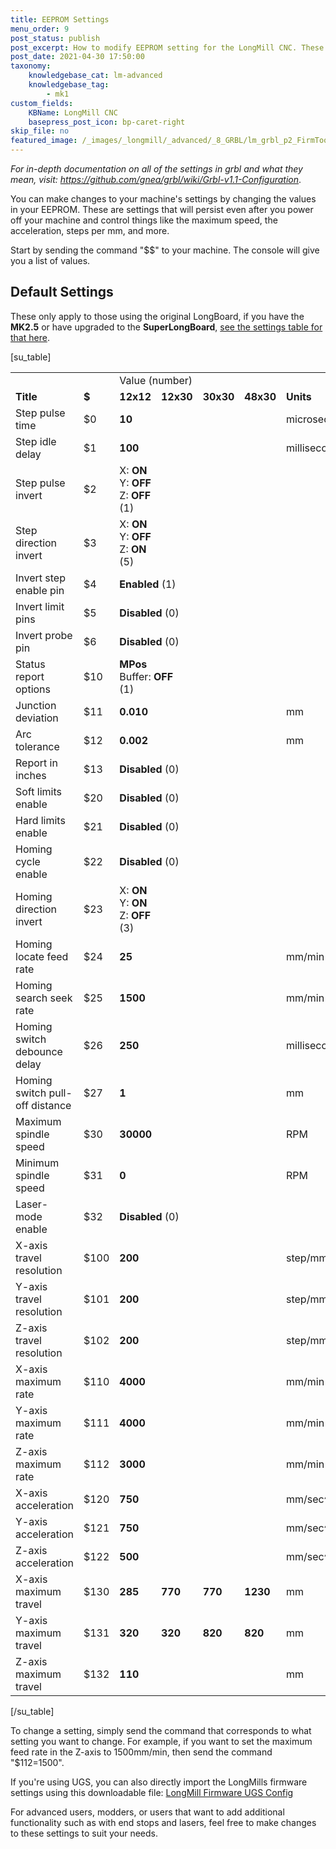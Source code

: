 ```yaml
---
title: EEPROM Settings
menu_order: 9
post_status: publish
post_excerpt: How to modify EEPROM setting for the LongMill CNC. These settings control the speed and direction of movement, machine limits, and activation of limit switches.
post_date: 2021-04-30 17:50:00
taxonomy:
    knowledgebase_cat: lm-advanced
    knowledgebase_tag:
        - mk1
custom_fields:
    KBName: LongMill CNC
    basepress_post_icon: bp-caret-right
skip_file: no
featured_image: /_images/_longmill/_advanced/_8_GRBL/lm_grbl_p2_FirmTool.png
---
```


<em>For in-depth documentation on all of the settings in grbl and what they mean, visit: </em><a href="https://github.com/gnea/grbl/wiki/Grbl-v1.1-Configuration"><em>https://github.com/gnea/grbl/wiki/Grbl-v1.1-Configuration</em></a>.

You can make changes to your machine's settings by changing the values in your EEPROM. These are settings that will persist even after you power off your machine and control things like the maximum speed, the acceleration, steps per mm, and more.

Start by sending the command "$$" to your machine. The console will give you a list of values.

## Default Settings

These only apply to those using the original LongBoard, if you have the <b>MK2.5</b> or have upgraded to the <b>SuperLongBoard</b>, <a href="https://resources.sienci.com/view/slb-firmware-flashing/#settings-descriptions">see the settings table for that here</a>.

[su_table]
<table>
<tbody>
   <tr>
     <td></td>
     <td></td>
    <td colspan="4">Value (number)</td>
     <td></td>
   </tr>
   <tr>
     <td><b>Title</b></td>
     <td><b>$</b></td>
     <td><b>12x12</b></td>
     <td><b>12x30</b></td>
     <td><b>30x30</b></td>
     <td><b>48x30</b></td>
     <td><b>Units</b></td>
   </tr>
   <tr>
     <td>Step pulse time</td>
     <td>$0</td>
    <td colspan="4"><b>10</b></td>
     <td>microseconds</td>
   </tr>
   <tr>
     <td>Step idle delay</td>
     <td>$1</td>
    <td colspan="4"><b>100</b></td>
     <td>milliseconds</td>
   </tr>
   <tr>
     <td>Step pulse invert</td>
     <td>$2</td>
    <td colspan="4">X: <b>ON</b><br>Y: <b>OFF</b><br>Z: <b>OFF</b><br>(1)</td>
     <td></td>
   </tr>
   <tr>
     <td>Step direction invert</td>
     <td>$3</td>
    <td colspan="4">X: <b>ON</b><br>Y: <b>OFF</b><br>Z: <b>ON</b><br>(5)</td>
     <td></td>
   </tr>
   <tr>
     <td>Invert step enable pin</td>
     <td>$4</td>
    <td colspan="4"><b>Enabled</b> (1)</td>
     <td></td>
   </tr>
   <tr>
     <td>Invert limit pins</td>
     <td>$5</td>
    <td colspan="4"><b>Disabled</b> (0)</td>
     <td></td>
   </tr>
   <tr>
     <td>Invert probe pin</td>
     <td>$6</td>
    <td colspan="4"><b>Disabled</b> (0)</td>
     <td></td>
   </tr>
   <tr>
     <td>Status report options</td>
     <td>$10</td>
    <td colspan="4"><b>MPos</b><br>Buffer: <b>OFF</b><br>(1)</td>
     <td></td>
   </tr>
   <tr>
     <td>Junction deviation</td>
     <td>$11</td>
    <td colspan="4"><b>0.010</b></td>
     <td>mm</td>
   </tr>
   <tr>
     <td>Arc tolerance</td>
     <td>$12</td>
    <td colspan="4"><b>0.002</b></td>
     <td>mm</td>
   </tr>
   <tr>
     <td>Report in inches</td>
     <td>$13</td>
    <td colspan="4"><b>Disabled</b> (0)</td>
     <td></td>
   </tr>
   <tr>
     <td>Soft limits enable</td>
     <td>$20</td>
    <td colspan="4"><b>Disabled</b> (0)</td>
     <td></td>
   </tr>
   <tr>
     <td>Hard limits enable</td>
     <td>$21</td>
    <td colspan="4"><b>Disabled</b> (0)</td>
     <td></td>
   </tr>
   <tr>
     <td>Homing cycle enable</td>
     <td>$22</td>
    <td colspan="4"><b>Disabled</b> (0)</td>
     <td></td>
   </tr>
   <tr>
     <td>Homing direction invert</td>
     <td>$23</td>
    <td colspan="4">X: <b>ON</b><br>Y: <b>ON</b><br>Z: <b>OFF</b><br>(3)</td>
     <td></td>
   </tr>
   <tr>
     <td>Homing locate feed rate</td>
     <td>$24</td>
    <td colspan="4"><b>25</b></td>
     <td>mm/min</td>
   </tr>
   <tr>
     <td>Homing search seek rate</td>
     <td>$25</td>
    <td colspan="4"><b>1500</b></td>
     <td>mm/min</td>
   </tr>
   <tr>
     <td>Homing switch debounce delay</td>
     <td>$26</td>
    <td colspan="4"><b>250</b></td>
     <td>milliseconds</td>
   </tr>
   <tr>
     <td>Homing switch pull-off distance</td>
     <td>$27</td>
    <td colspan="4"><b>1</b></td>
     <td>mm</td>
   </tr>
   <tr>
     <td>Maximum spindle speed</td>
     <td>$30</td>
    <td colspan="4"><b>30000</b></td>
     <td>RPM</td>
   </tr>
   <tr>
     <td>Minimum spindle speed</td>
     <td>$31</td>
    <td colspan="4"><b>0</b></td>
     <td>RPM</td>
   </tr>
   <tr>
     <td>Laser-mode enable</td>
     <td>$32</td>
    <td colspan="4"><b>Disabled</b> (0)</td>
     <td></td>
   </tr>
   <tr>
     <td>X-axis travel resolution</td>
     <td>$100</td>
    <td colspan="4"><b>200</b></td>
     <td>step/mm</td>
   </tr>
   <tr>
     <td>Y-axis travel resolution</td>
     <td>$101</td>
    <td colspan="4"><b>200</b></td>
     <td>step/mm</td>
   </tr>
   <tr>
     <td>Z-axis travel resolution</td>
     <td>$102</td>
    <td colspan="4"><b>200</b></td>
     <td>step/mm</td>
   </tr>
   <tr>
     <td>X-axis maximum rate</td>
     <td>$110</td>
    <td colspan="4"><b>4000</b></td>
     <td>mm/min</td>
   </tr>
   <tr>
     <td>Y-axis maximum rate</td>
     <td>$111</td>
    <td colspan="4"><b>4000</b></td>
     <td>mm/min</td>
   </tr>
   <tr>
     <td>Z-axis maximum rate</td>
     <td>$112</td>
    <td colspan="4"><b>3000</b></td>
     <td>mm/min</td>
   </tr>
   <tr>
     <td>X-axis acceleration</td>
     <td>$120</td>
    <td colspan="4"><b>750</b></td>
     <td>mm/sec^2</td>
   </tr>
   <tr>
     <td>Y-axis acceleration</td>
     <td>$121</td>
    <td colspan="4"><b>750</b></td>
     <td>mm/sec^2</td>
   </tr>
   <tr>
     <td>Z-axis acceleration</td>
     <td>$122</td>
    <td colspan="4"><b>500</b></td>
     <td>mm/sec^2</td>
   </tr>
   <tr>
     <td>X-axis maximum travel</td>
     <td>$130</td>
     <td><b>285</b></td>
     <td><b>770</b></td>
     <td><b>770</b></td>
     <td><b>1230</b></td>
     <td>mm</td>
   </tr>
   <tr>
     <td>Y-axis maximum travel</td>
     <td>$131</td>
     <td><b>320</b></td>
     <td><b>320</b></td>
     <td><b>820</b></td>
     <td><b>820</b></td>
     <td>mm</td>
   </tr>
   <tr>
     <td>Z-axis maximum travel</td>
     <td>$132</td>
    <td colspan="4"><b>110</b></td>
     <td>mm</td>
   </tr>
</tbody>
</table>
[/su_table]

To change a setting, simply send the command that corresponds to what setting you want to change. For example, if you want to set the maximum feed rate in the Z-axis to 1500mm/min, then send the command "$112=1500".

If you're using UGS, you can also directly import the LongMills firmware settings using this downloadable file: <a href="https://resources.sienci.com/wp-content/uploads/2021/05/LongMill_firmware.zip" target="_blank" rel="noopener noreferrer">LongMill Firmware UGS Config</a>

For advanced users, modders, or users that want to add additional functionality such as with end stops and lasers, feel free to make changes to these settings to suit your needs.
